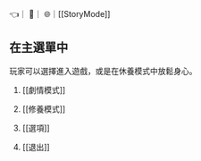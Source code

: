 👈｜
🔗｜
🌐｜[[StoryMode]]

## 在主選單中
玩家可以選擇進入遊戲，或是在休養模式中放鬆身心。

1.  [[劇情模式]]
    
2.  [[修養模式]]
    
3.  [[選項]]
    
4.  [[退出]]